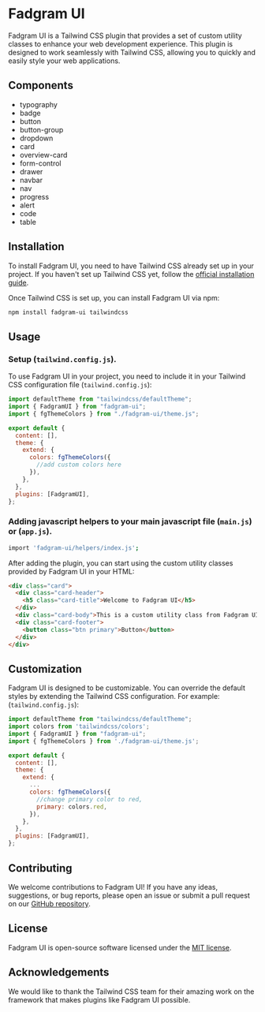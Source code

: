 # Fadgram UI

Fadgram UI is a Tailwind CSS plugin that provides a set of custom utility classes to enhance your web development experience. This plugin is designed to work seamlessly with Tailwind CSS, allowing you to quickly and easily style your web applications.

## Components

- typography
- badge
- button
- button-group
- dropdown
- card
- overview-card
- form-control
- drawer
- navbar
- nav
- progress
- alert
- code
- table

## Installation

To install Fadgram UI, you need to have Tailwind CSS already set up in your project. If you haven't set up Tailwind CSS yet, follow the [official installation guide](https://tailwindcss.com/docs/installation).

Once Tailwind CSS is set up, you can install Fadgram UI via npm:

```bash
npm install fadgram-ui tailwindcss
```

## Usage

### Setup (`tailwind.config.js`).

To use Fadgram UI in your project, you need to include it in your Tailwind CSS configuration file (`tailwind.config.js`):

```javascript
import defaultTheme from "tailwindcss/defaultTheme";
import { FadgramUI } from "fadgram-ui";
import { fgThemeColors } from "./fadgram-ui/theme.js";

export default {
  content: [],
  theme: {
    extend: {
      colors: fgThemeColors({
        //add custom colors here
      }),
    },
  },
  plugins: [FadgramUI],
};
```

### Adding javascript helpers to your main javascript file (`main.js`) or (`app.js`).

```bash
import 'fadgram-ui/helpers/index.js';
```

After adding the plugin, you can start using the custom utility classes provided by Fadgram UI in your HTML:

```html
<div class="card">
  <div class="card-header">
    <h5 class="card-title">Welcome to Fadgram UI</h5>
  </div>
  <div class="card-body">This is a custom utility class from Fadgram UI.</div>
  <div class="card-footer">
    <button class="btn primary">Button</button>
  </div>
</div>
```

## Customization

Fadgram UI is designed to be customizable. You can override the default styles by extending the Tailwind CSS configuration. For example:
(`tailwind.config.js`):

```javascript
import defaultTheme from "tailwindcss/defaultTheme";
import colors from 'tailwindcss/colors';
import { FadgramUI } from "fadgram-ui";
import { fgThemeColors } from './fadgram-ui/theme.js';

export default {
  content: [],
  theme: {
    extend: {
      ...
      colors: fgThemeColors({
        //change primary color to red,
        primary: colors.red,
      }),
    },
  },
  plugins: [FadgramUI],
};
```

## Contributing

We welcome contributions to Fadgram UI! If you have any ideas, suggestions, or bug reports, please open an issue or submit a pull request on our [GitHub repository](https://github.com/yourusername/fadgram-ui).

## License

Fadgram UI is open-source software licensed under the [MIT license](LICENSE).

## Acknowledgements

We would like to thank the Tailwind CSS team for their amazing work on the framework that makes plugins like Fadgram UI possible.
